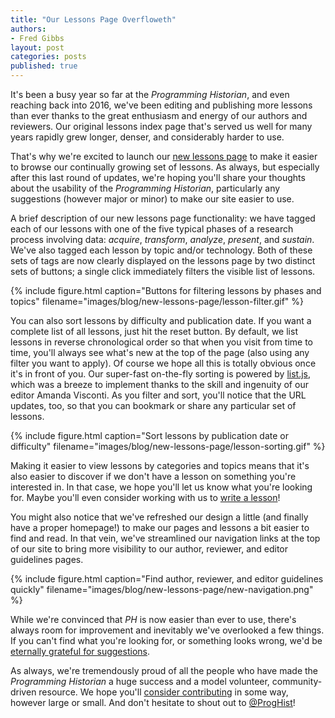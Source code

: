 ```yaml
---
title: "Our Lessons Page Overfloweth"
authors:
- Fred Gibbs
layout: post
categories: posts
published: true
---
```


It's been a busy year so far at the *Programming Historian*, and even reaching back into 2016, we've been editing and publishing more lessons than ever thanks to the great enthusiasm and energy of our authors and reviewers. Our original lessons index page that's served us well for many years rapidly grew longer, denser, and considerably harder to use.

That's why we're excited to launch our [new lessons page](/lessons/) to make it easier to browse our continually growing set of lessons. As always, but especially after this last round of updates, we're hoping you'll share your thoughts about the usability of the *Programming Historian*, particularly any suggestions (however major or minor) to make our site easier to use.

A brief description of our new lessons page functionality: we have tagged each of our lessons with one of the five typical phases of a research process involving data: *acquire*, *transform*, *analyze*, *present*, and *sustain*. We've also tagged each lesson by topic and/or technology. Both of these sets of tags are now clearly displayed on the lessons page by two distinct sets of buttons; a single click immediately filters the visible list of lessons.

{% include figure.html caption="Buttons for filtering lessons by phases and topics" filename="images/blog/new-lessons-page/lesson-filter.gif" %}

You can also sort lessons by difficulty and publication date. If you want a complete list of all lessons, just hit the reset button. By default, we list lessons in reverse chronological order so that when you visit from time to time, you'll always see what's new at the top of the page (also using any filter you want to apply). Of course we hope all this is totally obvious once it's in front of you. Our super-fast on-the-fly sorting is powered by [list.js](http://listjs.com/), which was a breeze to implement thanks to the skill and ingenuity of our editor Amanda Visconti. As you filter and sort, you'll notice that the URL updates, too, so that you can bookmark or share any particular set of lessons.

{% include figure.html caption="Sort lessons by publication date or difficulty" filename="images/blog/new-lessons-page/lesson-sorting.gif" %}

Making it easier to view lessons by categories and topics means that it's also easier to discover if we don't have a lesson on something you're interested in. In that case, we hope you'll let us know what you're looking for. Maybe you'll even consider working with us to [write a lesson](/author-guidelines)!

You might also notice that we've refreshed our design a little (and finally have a proper homepage!) to make our pages and lessons a bit easier to find and read. In that vein, we've streamlined our navigation links at the top of our site to bring more visibility to our author, reviewer, and editor guidelines pages. 

{% include figure.html caption="Find author, reviewer, and editor guidelines quickly" filename="images/blog/new-lessons-page/new-navigation.png" %}

While we're convinced that *PH* is now easier than ever to use, there's always room for improvement and inevitably we've overlooked a few things. If you can't find what you're looking for, or something looks wrong, we'd be [eternally grateful for suggestions](/feedback).

As always, we're tremendously proud of all the people who have made the *Programming Historian* a huge success and a model volunteer, community-driven resource. We hope you'll [consider contributing](/contribute) in some way, however large or small. And don't hesitate to shout out to [@ProgHist](https://twitter.com/proghist)!
